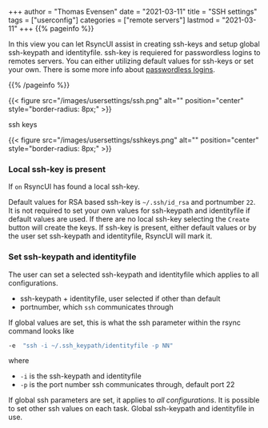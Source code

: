 +++
author = "Thomas Evensen"
date = "2021-03-11"
title =  "SSH settings"
tags = ["userconfig"]
categories = ["remote servers"]
lastmod = "2021-03-11"
+++
{{% pageinfo %}}

In this view you can let RsyncUI assist in creating ssh-keys and setup global ssh-keypath and identityfile. ssh-key is requiered for passwordless logins to remotes servers. You can either utilizing default values for ssh-keys or set your own. There is some more info about [passwordless logins](/docs/ssh/).

{{% /pageinfo %}}



{{< figure src="/images/usersettings/ssh.png" alt="" position="center" style="border-radius: 8px;" >}}

ssh keys

{{< figure src="/images/usersettings/sshkeys.png" alt="" position="center" style="border-radius: 8px;" >}}

### Local ssh-key is present

If `on` RsyncUI has found a local ssh-key.

Default values for RSA based ssh-key is `~/.ssh/id_rsa` and portnumber `22`. It is not required to set your own values for ssh-keypath and identityfile if default values are used. If there are no local ssh-key selecting the `Create` button will create the keys. If ssh-key is present, either default values or by the user set ssh-keypath and identityfile, RsyncUI will mark it.

### Set ssh-keypath and identityfile

The user can set a selected ssh-keypath and identityfile which applies to all configurations.

- ssh-keypath + identityfile, user selected if other than default
- portnumber, which `ssh` communicates through

If global values are set, this is what the ssh parameter within the rsync command looks like

```bash
-e  "ssh -i ~/.ssh_keypath/identityfile -p NN"
```

where

- `-i` is the ssh-keypath and identityfile
- `-p` is the port number ssh communicates through, default port 22

If global ssh parameters are set, it applies to *all configurations*. It is possible to set other ssh values on each task. Global ssh-keypath and identityfile in use.
